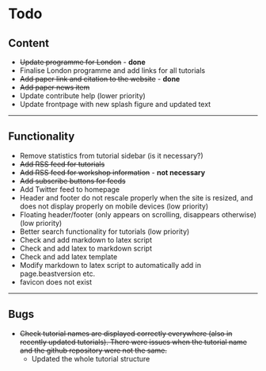 # Todo 

## Content
- ~~Update programme for London~~ - **done**
- Finalise London programme and add links for all tutorials
- ~~Add paper link and citation to the website~~ - **done**
- ~~Add paper news item~~
- Update contribute help (lower priority)
- Update frontpage with new splash figure and updated text

---

## Functionality
- Remove statistics from tutorial sidebar (is it necessary?)
- ~~Add RSS feed for tutorials~~
- ~~Add RSS feed for workshop information~~ - **not necessary**
- ~~Add subscribe buttons for feeds~~
- Add Twitter feed to homepage
- Header and footer do not rescale properly when the site is resized, and does not display properly on mobile devices (low priority)
- Floating header/footer (only appears on scrolling, disappears otherwise) (low priority)
- Better search functionality for tutorials (low priority)
- Check and add markdown to latex script
- Check and add latex to markdown script
- Check and add latex template
- Modify markdown to latex script to automatically add in page.beastversion etc.
- favicon does not exist

---

## Bugs
- ~~Check tutorial names are displayed correctly everywhere (also in recently updated tutorials). There were issues when the tutorial name and the github repository were not the same.~~
	- Updated the whole tutorial structure


